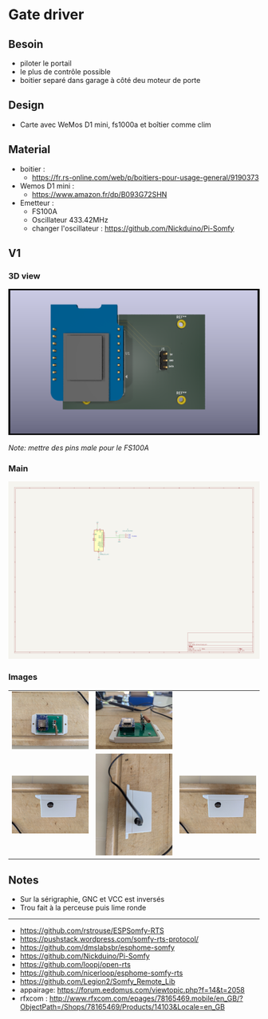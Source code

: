 # Gate driver

## Besoin

- piloter le portail
- le plus de contrôle possible
- boitier separé dans garage à côté deu moteur de porte

## Design

- Carte avec WeMos D1 mini, fs1000a et boîtier comme clim

## Material

- boitier :
  - https://fr.rs-online.com/web/p/boitiers-pour-usage-general/9190373
- Wemos D1 mini :
  - https://www.amazon.fr/dp/B093G72SHN
- Emetteur :
  - FS100A
  - Oscillateur 433.42MHz
  - changer l'oscillateur : https://github.com/Nickduino/Pi-Somfy
  

## V1

### 3D view

![](v1/3dview.png)

_Note: mettre des pins male pour le FS100A_

### Main

![](v1/schematic.png)

### Images

| | | |
|---|---|---|
|<img src="v1/pictures/inside-top.jpg" width="300">|<img src="v1/pictures/inside-side.jpg" width="300">||
|<img src="v1/pictures/box-hole.jpg" width="300">|<img src="v1/pictures/box-side.jpg" width="300">|<img src="v1/pictures/box-hole.jpg" width="300">|

## Notes

- Sur la sérigraphie, GNC et VCC est inversés
- Trou fait à la perceuse puis lime ronde

---

- https://github.com/rstrouse/ESPSomfy-RTS
- https://pushstack.wordpress.com/somfy-rts-protocol/
- https://github.com/dmslabsbr/esphome-somfy
- https://github.com/Nickduino/Pi-Somfy
- https://github.com/loopj/open-rts
- https://github.com/nicerloop/esphome-somfy-rts
- https://github.com/Legion2/Somfy_Remote_Lib
- appairage: https://forum.eedomus.com/viewtopic.php?f=14&t=2058
- rfxcom : http://www.rfxcom.com/epages/78165469.mobile/en_GB/?ObjectPath=/Shops/78165469/Products/14103&Locale=en_GB
